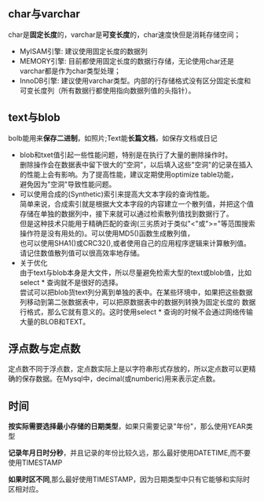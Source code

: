## char与varchar
char是**固定长度**的，varchar是**可变长度**的，char速度快但是消耗存储空间；  
  - MyISAM引擎: 建议使用固定长度的数据列  
  - MEMORY引擎: 目前都使用固定长度的数据行存储，无论使用char还是varchar都是作为char类型处理；  
  - InnoDB引擎: 建议使用varchar类型。内部的行存储格式没有区分固定长度和可变长度列（所有数据行都使用指向数据列值的头指针）。  
  
## text与blob
bolb能用来**保存二进制**，如照片;Text能**长篇文档**，如保存文档或日记  
  - blob和txet值引起一些性能问题，特别是在执行了大量的删除操作时。  
    删除操作会在数据表中留下很大的"空洞"，以后填入这些"空洞"的记录在插入的性能上会有影响。为了提高性能，建议定期使用optimize table功能，  
    避免因为"空洞"导致性能问题。
  - 可以使用合成的(Synthetic)索引来提高大文本字段的查询性能。  
    简单来说，合成索引就是根据大文本字段的内容建立一个散列值，并把这个值存储在单独的数据列中，接下来就可以通过检索散列值找到数据行了。  
    但是这种技术只能用于精确匹配的查询(三劣质对于类似"<"或">="等范围搜索操作符是没有用处的)。可以使用MD5()函数生成散列值，  
    也可以使用SHA1()或CRC32(),或者使用自己的应用程序逻辑来计算散列值。请记住数值散列值可以很高效率地存储。
  - 关于优化  
    由于text与blob本身是大文件，所以尽量避免检索大型的text或blob值，比如select * 查询就不是很好的选择。  
    尝试可以把blob货text列分离到单独的表中。在某些环境中，如果把这些数据列移动到第二张数据表中，可以把原数据表中的数据列转换为固定长度的
    数据行格式，那么它就有意义的。这时使用select * 查询的时候不会通过网络传输大量的BLOB和TEXT。  

## 浮点数与定点数
定点数不同于浮点数，定点数实际上是以字符串形式存放的，所以定点数可以更精确的保存数据。在Mysql中，decimal(或numberic)用来表示定点数。  

## 时间
**按实际需要选择最小存储的日期类型**，如果只需要记录"年份"，那么使用YEAR类型  

**记录年月日时分秒**，并且记录的年份比较久远，那么最好使用DATETIME,而不要使用TIMESTAMP  

**如果时区不同**,那么最好使用TIMESTAMP，因为日期类型中只有它能够和实际时区相对应。  
